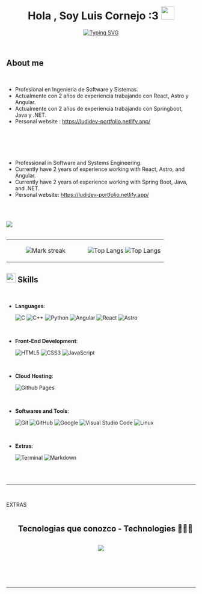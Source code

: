 <h1 align="center"><b>Hola , Soy Luis Cornejo :3 </b><img src="https://media.giphy.com/media/hvRJCLFzcasrR4ia7z/giphy.gif" width="35"></h1>
<!--  -->
<p align="center">
<a href=""><img src="https://readme-typing-svg.demolab.com?font=Fira+Code&pause=1000&color=9BF7C0&center=true&width=435&lines=Fullstack+Dev" alt="Typing SVG" /></a>
</p>


<br>



	
## **About me**



<br>

- Profesional en Ingenieria de Software y Sistemas.
- Actualmente con 2 años de experiencia trabajando con React, Astro y Angular.
- Actualmente con 2 años de experiencia trabajando con Springboot, Java y .NET.
- Personal website : https://ludidev-portfolio.netlify.app/

<br><br>

<br>

- Professional in Software and Systems Engineering.
- Currently have 2 years of experience working with React, Astro, and Angular.
- Currently have 2 years of experience working with Spring Boot, Java, and .NET.
- Personal website: https://ludidev-portfolio.netlify.app/



<br><br>

<img src="https://user-images.githubusercontent.com/73097560/115834477-dbab4500-a447-11eb-908a-139a6edaec5c.gif"><br><br>

<!--- stats & Trophy (start) -->
<p align="center">
  <!--- stats (start) -->
<table align="center">
<tr border="none">
<td width="50%" align="center">
  <img  title="🔥 Get streak stats for your profile at git.io/streak-stats" alt="Mark streak" src="https://github-readme-streak-stats.herokuapp.com/?user=luiscornejo1&theme=dark&hide_border=false" /> 
</td>

<td width="50%" align="center">

   ![Top Langs](https://github-readme-stats.vercel.app/api/top-langs/?username=luiscornejo1&theme=radical&hide_progress=true)
   ![Top Langs](https://github-readme-stats.vercel.app/api/top-langs/?username=luiscornejo1&theme=radical&size_weight=0.5&count_weight=0.5)
  
  </td>
</tr>
</table>
<!--- stats (end) -->


## <img src="https://media2.giphy.com/media/QssGEmpkyEOhBCb7e1/giphy.gif?cid=ecf05e47a0n3gi1bfqntqmob8g9aid1oyj2wr3ds3mg700bl&rid=giphy.gif" width ="25"><b> Skills</b>
<br>

<p align="center">

- **Languages**:
    
    ![C](https://img.shields.io/badge/C%20-%232370ED.svg?style=for-the-badge&logo=c&logoColor=white)
    ![C++](https://img.shields.io/badge/C++%20-%2300599C.svg?style=for-the-badge&logo=c%2B%2B&logoColor=white)
    ![Python](https://img.shields.io/badge/Python%20-%2314354C.svg?style=for-the-badge&logo=python&logoColor=white)
    ![Angular](https://img.shields.io/badge/Angular%20-%232370ED.svg?style=for-the-badge&logo=angular&logoColor=white)
    ![React](https://img.shields.io/badge/React%20-%232370ED.svg?style=for-the-badge&logo=react&logoColor=white)
    ![Astro](https://img.shields.io/badge/Astro%20-%232370ED.svg?style=for-the-badge&logo=Astro&logoColor=white)

<br>   
    
- **Front-End Development**:

   ![HTML5](https://img.shields.io/badge/HTML5%20-%23E34F26.svg?style=for-the-badge&logo=html5&logoColor=white)
   ![CSS3](https://img.shields.io/badge/CSS%20-%231572B6.svg?style=for-the-badge&logo=css3&logoColor=white)
   ![JavaScript](https://img.shields.io/badge/JavaScript%20-%23F7DF1E.svg?style=for-the-badge&logo=javascript&logoColor=black)

<br>

- **Cloud Hosting**:

    ![Github Pages](https://img.shields.io/badge/GitHub%20Pages-%23327FC7.svg?style=for-the-badge&logo=github&logoColor=white)
    
<br>

- **Softwares and Tools**:

    ![Git](https://img.shields.io/badge/git-%23F05033.svg?style=for-the-badge&logo=git&logoColor=white)
    ![GitHub](https://img.shields.io/badge/github-%23121011.svg?style=for-the-badge&logo=github&logoColor=white)
    ![Google](https://img.shields.io/badge/google-%234285F4.svg?style=for-the-badge&logo=google&logoColor=white)
    ![Visual Studio Code](https://img.shields.io/badge/Visual%20Studio%20Code-0078d7.svg?style=for-the-badge&logo=visual-studio-code&logoColor=white)
    ![Linux](https://img.shields.io/badge/Linux-FCC624?style=for-the-badge&logo=linux&logoColor=black) 

<br>

- **Extras**:

    ![Terminal](https://img.shields.io/badge/Terminal-%23054020?style=for-the-badge&logo=gnu-bash&logoColor=white)
    ![Markdown](https://img.shields.io/badge/markdown-%23000000.svg?style=for-the-badge&logo=markdown&logoColor=white)   


</p>

<br>
<br>

-----

<br>


EXTRAS
<!--h1 without bottom border-->
<div id="user-content-toc">
  <ul align="center">
    <summary><h2 style="display: inline-block">Tecnologias que conozco - Technologies 👨🏻‍💻</h2></summary>
  </ul>
</div>
<!--tech stack icons-->
<p align="center">
  <a href="https://skillicons.dev">
    <img src="https://skillicons.dev/icons?i=git,aws,bootstrap,c,cpp,css,discord,docker,dynamodb,express,figma,firebase,github,html,idea,java,js,kotlin,linux,md,materialui,mongodb,mysql,nextjs,nodejs,postman,py,react,redux,tailwind,ts,vscode&perline=14" />
  </a>
</p>
<br>


<br>
<br>
<br>

-----

<br>
<br>



